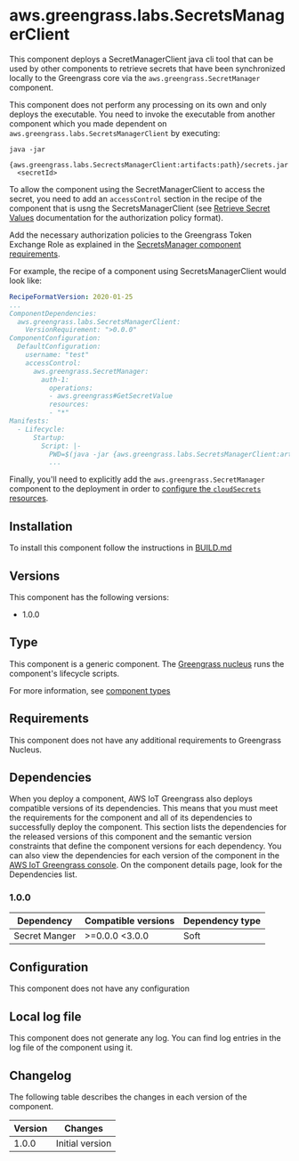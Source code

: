 # aws.greengrass.labs.SecretsManagerClient

This component deploys a SecretManagerClient java cli tool that can be used by other components to retrieve secrets that have been synchronized locally to the Greengrass core via the `aws.greengrass.SecretManager` component.

This component does not perform any processing on its own and only deploys the executable. You need to invoke the executable from another component which you made dependent on `aws.greengrass.labs.SecretsManagerClient` by executing:

```
java -jar
  {aws.greengrass.labs.SecrectsManagerClient:artifacts:path}/secrets.jar
  <secretId>
```

To allow the component using the SecretManagerClient to access the secret, you need to add an `accessControl` section in the recipe of the component that is usng the SecretsManagerClient (see [Retrieve Secret Values](https://docs.aws.amazon.com/greengrass/v2/developerguide/ipc-secret-manager.html#ipc-secret-manager-authorization) documentation for the authorization policy format). 

Add the necessary authorization policies to the Greengrass Token Exchange Role as explained in the [SecretsManager component requirements](https://docs.aws.amazon.com/greengrass/v2/developerguide/secret-manager-component.html#secret-manager-component-requirements).

For example, the recipe of a component using SecretsManagerClient would look like:

```yaml
RecipeFormatVersion: 2020-01-25
...
ComponentDependencies: 
  aws.greengrass.labs.SecretsManagerClient:
    VersionRequirement: ">0.0.0"
ComponentConfiguration:
  DefaultConfiguration:
    username: "test"
    accessControl:
      aws.greengrass.SecretManager:
        auth-1: 
          operations:
          - aws.greengrass#GetSecretValue
          resources: 
          - "*"
Manifests:
  - Lifecycle:
      Startup:
        Script: |-
          PWD=$(java -jar {aws.greengrass.labs.SecretsManagerClient:artifacts:path}/secrets.jar aws.greengrass.labs.nodered/{configuration:/username})
          ...
```

Finally, you'll need to explicitly add the `aws.greengrass.SecretManager` component to the deployment in order to [configure the `cloudSecrets` resources](https://docs.aws.amazon.com/greengrass/v2/developerguide/secret-manager-component.html#secret-manager-component-configuration).


## Installation

To install this component follow the instructions in [BUILD.md](./BUILD.md)

## Versions
This component has the following versions:

* 1.0.0

## Type

This component is a generic component. The [Greengrass nucleus](https://docs.aws.amazon.com/greengrass/v2/developerguide/greengrass-nucleus-component.html) runs the component's lifecycle scripts.

For more information, see [component types](https://docs.aws.amazon.com/greengrass/v2/developerguide/manage-components.html#component-types)


## Requirements

This component does not have any additional requirements to Greengrass Nucleus.

## Dependencies

When you deploy a component, AWS IoT Greengrass also deploys compatible versions of its dependencies. This means that you must meet the requirements for the component and all of its dependencies to successfully deploy the component. This section lists the dependencies for the released versions of this component and the semantic version constraints that define the component versions for each dependency. You can also view the dependencies for each version of the component in the [AWS IoT Greengrass console](https://console.aws.amazon.com/greengrass). On the component details page, look for the Dependencies list.

### 1.0.0

| Dependency | Compatible versions | Dependency type |
|---|---|---|
| Secret Manger | >=0.0.0 <3.0.0 | Soft |


## Configuration

This component does not have any configuration


## Local log file

This component does not generate any log. You can find log entries in the log file of the component using it.


## Changelog

The following table describes the changes in each version of the component.

| Version | Changes |
|---|---|
| 1.0.0 | Initial version |

